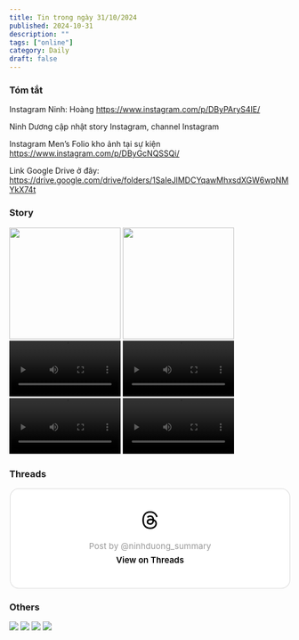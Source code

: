 ```yaml
---
title: Tin trong ngày 31/10/2024
published: 2024-10-31
description: ""
tags: ["online"]
category: Daily
draft: false
---
```


### Tóm tắt 

Instagram Ninh: Hoàng 
https://www.instagram.com/p/DByPAryS4lE/

Ninh Dương cập nhật story Instagram, channel Instagram

Instagram Men’s Folio kho ảnh tại  sự kiện https://www.instagram.com/p/DByGcNQSSQi/

Link Google Drive ở đây: 
https://drive.google.com/drive/folders/1SaIeJlMDCYqawMhxsdXGW6wpNMYkX74t



### Story 

<img width="200" src="https://github.com/user-attachments/assets/b48d88b5-8f1a-49d8-9765-aae668b4a07f" />

<img width="200" src="https://github.com/user-attachments/assets/f7c07ae0-ed5a-4f23-a59c-916c043d1cc9" />

<video width="200" controls>
  <source type="video/mp4" src="https://github.com/user-attachments/assets/bc7ac4a9-23eb-4aea-8b8e-f0f9d2aa2834" >
</video>

<video width="200" controls>
  <source type="video/mp4" src="https://github.com/user-attachments/assets/2b843821-7034-415f-8c3d-83100721e27c" >
</video>

<video width="200" controls>
  <source type="video/mp4" src="https://github.com/user-attachments/assets/d8c309dd-2390-4f77-bca0-04cd859ef992" >
</video>

<video width="200" controls>
  <source type="video/mp4" src="https://github.com/user-attachments/assets/b2854e91-4444-40b1-a7c9-c053b0c5d34f" >
</video>



### Threads 

<blockquote class="text-post-media" data-text-post-permalink="https://www.threads.net/@ninhduong_summary/post/DByzVU7TAKq" data-text-post-version="0" id="ig-tp-DByzVU7TAKq" style=" background:#FFF; border-width: 1px; border-style: solid; border-color: #00000026; border-radius: 16px; max-width:540px; margin: 1px; min-width:270px; padding:0; width:99.375%; width:-webkit-calc(100% - 2px); width:calc(100% - 2px);"> <a href="https://www.threads.net/@ninhduong_summary/post/DByzVU7TAKq" style=" background:#FFFFFF; line-height:0; padding:0 0; text-align:center; text-decoration:none; width:100%; font-family: -apple-system, BlinkMacSystemFont, sans-serif;" target="_blank"> <div style=" padding: 40px; display: flex; flex-direction: column; align-items: center;"><div style=" display:block; height:32px; width:32px; padding-bottom:20px;"> <svg aria-label="Threads" height="32px" role="img" viewBox="0 0 192 192" width="32px" xmlns="http://www.w3.org/2000/svg"> <path d="M141.537 88.9883C140.71 88.5919 139.87 88.2104 139.019 87.8451C137.537 60.5382 122.616 44.905 97.5619 44.745C97.4484 44.7443 97.3355 44.7443 97.222 44.7443C82.2364 44.7443 69.7731 51.1409 62.102 62.7807L75.881 72.2328C81.6116 63.5383 90.6052 61.6848 97.2286 61.6848C97.3051 61.6848 97.3819 61.6848 97.4576 61.6855C105.707 61.7381 111.932 64.1366 115.961 68.814C118.893 72.2193 120.854 76.925 121.825 82.8638C114.511 81.6207 106.601 81.2385 98.145 81.7233C74.3247 83.0954 59.0111 96.9879 60.0396 116.292C60.5615 126.084 65.4397 134.508 73.775 140.011C80.8224 144.663 89.899 146.938 99.3323 146.423C111.79 145.74 121.563 140.987 128.381 132.296C133.559 125.696 136.834 117.143 138.28 106.366C144.217 109.949 148.617 114.664 151.047 120.332C155.179 129.967 155.42 145.8 142.501 158.708C131.182 170.016 117.576 174.908 97.0135 175.059C74.2042 174.89 56.9538 167.575 45.7381 153.317C35.2355 139.966 29.8077 120.682 29.6052 96C29.8077 71.3178 35.2355 52.0336 45.7381 38.6827C56.9538 24.4249 74.2039 17.11 97.0132 16.9405C119.988 17.1113 137.539 24.4614 149.184 38.788C154.894 45.8136 159.199 54.6488 162.037 64.9503L178.184 60.6422C174.744 47.9622 169.331 37.0357 161.965 27.974C147.036 9.60668 125.202 0.195148 97.0695 0H96.9569C68.8816 0.19447 47.2921 9.6418 32.7883 28.0793C19.8819 44.4864 13.2244 67.3157 13.0007 95.9325L13 96L13.0007 96.0675C13.2244 124.684 19.8819 147.514 32.7883 163.921C47.2921 182.358 68.8816 191.806 96.9569 192H97.0695C122.03 191.827 139.624 185.292 154.118 170.811C173.081 151.866 172.51 128.119 166.26 113.541C161.776 103.087 153.227 94.5962 141.537 88.9883ZM98.4405 129.507C88.0005 130.095 77.1544 125.409 76.6196 115.372C76.2232 107.93 81.9158 99.626 99.0812 98.6368C101.047 98.5234 102.976 98.468 104.871 98.468C111.106 98.468 116.939 99.0737 122.242 100.233C120.264 124.935 108.662 128.946 98.4405 129.507Z" /></svg></div> <div style=" font-size: 15px; line-height: 21px; color: #999999; font-weight: 400; padding-bottom: 4px; "> Post by @ninhduong_summary</div> <div style=" font-size: 15px; line-height: 21px; color: #000000; font-weight: 600; "> View on Threads</div></div></a></blockquote>
<script async src="https://www.threads.net/embed.js"></script>

### Others 

<img src="https://github.com/user-attachments/assets/adc77c8f-6d28-41ae-b9c0-e643c025325e" />

<img src="https://github.com/user-attachments/assets/0424142e-e31d-471c-99f6-f700f7efcb35" />

<img src="https://github.com/user-attachments/assets/71859dda-8d77-4acb-bae6-6b74b162ea04" />

<img src="https://github.com/user-attachments/assets/70fbe5fd-9e0a-4783-afc8-cedc4f722271" />